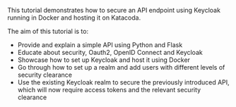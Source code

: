 This tutorial demonstrates how to secure an API endpoint using Keycloak running in Docker and hosting it on Katacoda. 

The aim of this tutorial is to:

* Provide and explain a simple API using Python and Flask
* Educate about security, Oauth2, OpenID Connect and Keycloak
* Showcase how to set up Keycloak and host it using Docker
* Go through how to set up a realm and add users with different levels of security clearance
* Use the existing Keycloak realm to secure the previously introduced API, which will now require access tokens and the relevant security clearance
 
